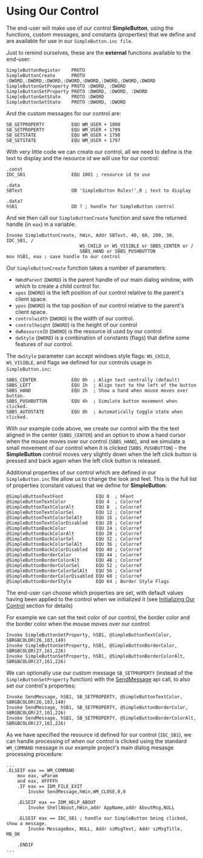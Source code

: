 # Using Our Control

The end-user will make use of our control **SimpleButton**, using the functions, custom messages, and constants \(properties\) that we define and are available for use in our `SimpleButton.inc file`.

Just to remind ourselves, these are the **external** functions available to the end-user:

```x86asm
SimpleButtonRegister    PROTO
SimpleButtonCreate      PROTO :DWORD,:DWORD,:DWORD,:DWORD,:DWORD,:DWORD,:DWORD,:DWORD
SimpleButtonGetProperty PROTO :DWORD, :DWORD
SimpleButtonSetProperty PROTO :DWORD, :DWORD, :DWORD
SimpleButtonGetState    PROTO :DWORD
SimpleButtonSetState    PROTO :DWORD, :DWORD
```

And the custom messages for our control are:

```x86asm
SB_GETPROPERTY          EQU WM_USER + 1800
SB_SETPROPERTY          EQU WM_USER + 1799
SB_GETSTATE             EQU WM_USER + 1798
SB_SETSTATE             EQU WM_USER + 1797
```

With very little code we can create our control, all we need to define is the text to display and the resource id we will use for our control:

```x86asm
.const
IDC_SB1                 EQU 1001 ; resource id to use

.data
SBText                  DB 'SimpleButton Rules!',0 ; text to display

.data?
hSB1                    DD ? ; handle for SimpleButton control
```

And we then call our `SimpleButtonCreate` function and save the returned handle \(in `eax`\) in a variable:

```x86asm
Invoke SimpleButtonCreate, hWin, Addr SBText, 40, 60, 200, 30, IDC_SB1, /
                           WS_CHILD or WS_VISIBLE or SBBS_CENTER or /
                           SBBS_HAND or SBBS_PUSHBUTTON
mov hSB1, eax ; save handle to our control
```

Our `SimpleButtonCreate` function takes a number of parameters:

* `hWndParent` \(`DWORD`\) is the parent handle of our main dialog window, with which to create a child control for.
* `xpos` \(`DWORD`\) is the left position of our control relative to the parent's client space.
* `ypos` \(`DWORD`\) is the top position of our control relative to the parent's client space.
* `controlwidth` \(`DWORD`\) is the width of our control.
* `controlheight` \(`DWORD`\) is the height of our control
* `dwResourceID` \(`DWORD`\) is the resource id used by our control
* `dwStyle` \(`DWORD`\) is a combination of constants \(flags\) that define some features of our control.

The `dwStyle` parameter can accept windows style flags: `WS_CHILD`, `WS_VISIBLE`, and flags we defined for our controls usage in `SimpleButton.inc`:

```x86asm
SBBS_CENTER             EQU 0h  ; Align text centrally (default)
SBBS_LEFT               EQU 1h  ; Align text to the left of the button
SBBS_HAND               EQU 2h  ; Show a hand when mouse moves over button.
SBBS_PUSHBUTTON         EQU 4h  ; Simulate button movement when clicked.
SBBS_AUTOSTATE          EQU 8h  ; Automatically toggle state when clicked.
```

With our example code above, we create our control with the the text aligned in the center \(`SBBS_CENTER`\) and an option to show a hand cursor when the mouse moves over our control \(`SBBS_HAND`\), and we simulate a small movement of our control when it is clicked  \(`SBBS_PUSHBUTTON`\) - the **SimpleButton** controil moves very slightly down when the left click button is pressed and back again when the left click button is released.

Additional properties of our control which are defined in our `SimpleButton.inc` file allow us to change the look and feel. This is the full list of properties \(constant values\) that we define for **SimpleButton**:

```x86asm
@SimpleButtonTextFont            EQU 0  ; hFont
@SimpleButtonTextColor           EQU 4  ; Colorref
@SimpleButtonTextColorAlt        EQU 8  ; Colorref
@SimpleButtonTextColorSel        EQU 12 ; Colorref
@SimpleButtonTextColorSelAlt     EQU 16 ; Colorref
@SimpleButtonTextColorDisabled   EQU 20 ; Colorref
@SimpleButtonBackColor           EQU 24 ; Colorref
@SimpleButtonBackColorAlt        EQU 28 ; Colorref
@SimpleButtonBackColorSel        EQU 32 ; Colorref
@SimpleButtonBackColorSelAlt     EQU 36 ; Colorref
@SimpleButtonBackColorDisabled   EQU 40 ; Colorref
@SimpleButtonBorderColor         EQU 44 ; Colorref
@SimpleButtonBorderColorAlt      EQU 48 ; Colorref
@SimpleButtonBorderColorSel      EQU 52 ; Colorref
@SimpleButtonBorderColorSelAlt   EQU 56 ; Colorref
@SimpleButtonBorderColorDisabled EQU 60 ; Colorref
@SimpleButtonBorderStyle         EQU 64 ; Border Style Flags
```

The end-user can choose which properties are set, with default values having been applied to the control when we initialized it \(see [Initializing Our Control](//initializing-our-control.md) section for details\)

For example we can set the text color of our control, the border color and the border color when the mouse moves over our control:

```x86asm
Invoke SimpleButtonSetProperty, hSB1, @SimpleButtonTextColor, SBRGBCOLOR(26,103,140)
Invoke SimpleButtonSetProperty, hSB1, @SimpleButtonBorderColor, SBRGBCOLOR(27,161,226)
Invoke SimpleButtonSetProperty, hSB1, @SimpleButtonBorderColorAlt, SBRGBCOLOR(27,161,226)
```

We can optionally use our custom message `SB_SETPROPERTY` \(instead of the `SimpleButtonSetProperty` function\) with the [SendMessage](https://msdn.microsoft.com/en-us/library/windows/desktop/ms644950%28v=vs.85%29.aspx) api call, to also set our control's properties:

```x86asm
Invoke SendMessage, hSB1, SB_SETPROPERTY, @SimpleButtonTextColor, SBRGBCOLOR(26,103,140)
Invoke SendMessage, hSB1, SB_SETPROPERTY, @SimpleButtonBorderColor, SBRGBCOLOR(27,161,226)
Invoke SendMessage, hSB1, SB_SETPROPERTY, @SimpleButtonBorderColorAlt, SBRGBCOLOR(27,161,226)
```

As we have specified the resource id defined for our control \(`IDC_SB1`\), we can handle processing of when our control is clicked using the standard `WM_COMMAND` message in our example project's main dialog mesasge processing procedure:

```x86asm
...
.ELSEIF eax == WM_COMMAND
    mov eax, wParam
    and eax, 0FFFFh
    .IF eax == IDM_FILE_EXIT
        Invoke SendMessage,hWin,WM_CLOSE,0,0

    .ELSEIF eax == IDM_HELP_ABOUT
        Invoke ShellAbout,hWin,addr AppName,addr AboutMsg,NULL

    .ELSEIF eax == IDC_SB1 ; handle our SimpleButton being clicked, show a message.
        Invoke MessageBox, NULL, Addr szMsgText, Addr szMsgTitle, MB_OK

    .ENDIF
...
```



